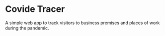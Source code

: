 # Covide Tracer

A simple web app to track visitors to business premises and places of work during the pandemic.